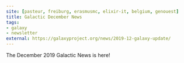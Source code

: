 ```yaml
---
site: [pasteur, freiburg, erasmusmc, elixir-it, belgium, genouest]
title: Galactic December News
tags: 
- galaxy
- newsletter
external: https://galaxyproject.org/news/2019-12-galaxy-update/
---
```


The December 2019 Galactic News is here!